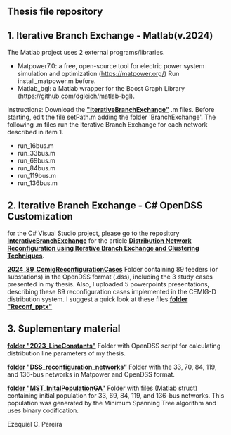 ## Thesis file repository

## 1. Iterative Branch Exchange - Matlab(v.2024)
The Matlab project uses 2 external programs/libraries.
- Matpower7.0: a free, open-source tool for electric power system simulation and optimization (https://matpower.org/) Run install_matpower.m before.
- Matlab_bgl: a Matlab wrapper for the Boost Graph Library (https://github.com/dgleich/matlab-bgl).

Instructions: Download the [**"IterativeBranchExchange"**](https://github.com/Zecao/ThesisFiles/tree/master/2024_IterativeBranchExchange) .m files. Before starting, edit the file setPath.m adding the folder 'BranchExchange'. The following .m files run the Iterative Branch Exchange for each network described in item 1.
- run_16bus.m
- run_33bus.m
- run_69bus.m
- run_84bus.m
- run_119bus.m
- run_136bus.m

## 2. Iterative Branch Exchange - C# OpenDSS Customization 
for the C# Visual Studio project, please go to the repository [**InterativeBranchExchange**](https://github.com/Zecao/IterativeBranchExchange/tree/master/OpenDssCustomization) for the article [**Distribution Network Reconfiguration using Iterative Branch Exchange and Clustering Techniques**](https://www.mdpi.com/1996-1073/16/5/2395).

[**2024_89_CemigReconfigurationCases**](https://github.com/Zecao/ThesisFiles/tree/master/2024_89_CemigReconfigurationCases)
Folder containing 89 feeders (or substations) in the OpenDSS format (.dss), including the 3 study cases presented in my thesis. Also, I uploaded 5 powerpoints presentations, describing these 89 reconfiguration cases implemented in the CEMIG-D distribution system. I suggest a quick look at these files [**folder "Reconf_pptx"**](https://github.com/Zecao/ThesisFiles/tree/master/2024_SupMaterial/Reconf_pptx)

## 3. Suplementary material
[**folder "2023_LineConstants"**](https://github.com/Zecao/ThesisFiles/tree/master/2024_SupMaterial/2023_LineConstants)
Folder with OpenDSS script for calculating distribution line parameters of my thesis.

[**folder "DSS_reconfiguration_networks"**](https://github.com/Zecao/ThesisFiles/tree/master/2024_SupMaterial/DSS_reconfiguration_networks)
Folder with the 33, 70, 84, 119, and 136-bus networks in Matpower and OpenDSS format.

[**folder "MST_InitalPopulationGA"**](https://github.com/Zecao/ThesisFiles/tree/master/2024_SupMaterial/MST_InitalPopulationGA)
Folder with files (Matlab struct) containing initial population for 33, 69, 84, 119, and 136-bus networks. This population was generated by the Minimum Spanning Tree algorithm and uses binary codification.

Ezequiel C. Pereira
